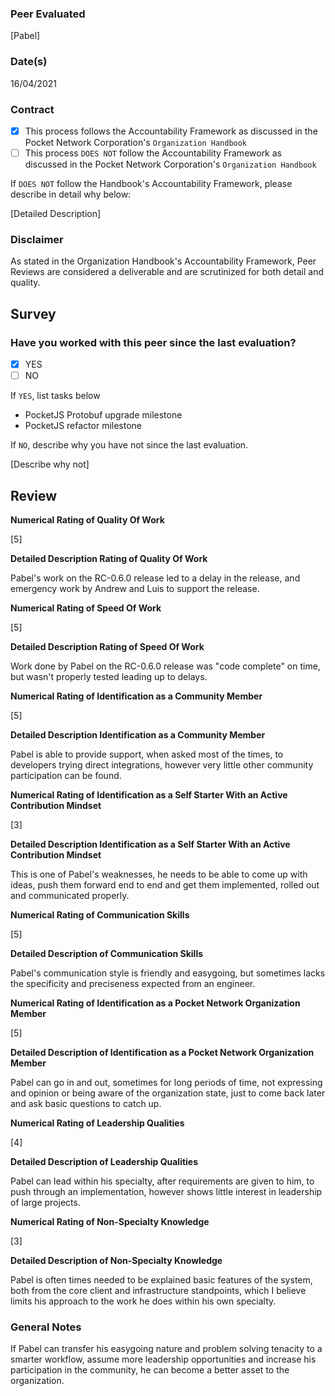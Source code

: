 ### Peer Evaluated
[Pabel]
### Date(s)
16/04/2021
### Contract
- [X] This process follows the Accountability Framework as discussed in the Pocket Network Corporation's `Organization Handbook`
- [ ] This process `DOES NOT` follow the Accountability Framework as discussed in the Pocket Network Corporation's `Organization Handbook`

If `DOES NOT` follow the Handbook's Accountability Framework, please describe in detail why below:

[Detailed Description]
### Disclaimer
As stated in the Organization Handbook's Accountability Framework, Peer Reviews are considered a deliverable and are scrutinized for both detail and quality.
## Survey
### Have you worked with this peer since the last evaluation?
- [X] YES
- [ ] NO

If `YES`, list tasks below
- PocketJS Protobuf upgrade milestone
- PocketJS refactor milestone

If `NO`, describe why you have not since the last evaluation.

[Describe why not]
## Review
**Numerical Rating of Quality Of Work** 

[5]

**Detailed Description Rating of Quality Of Work** 

Pabel's work on the RC-0.6.0 release led to a delay in the release, and emergency work by Andrew and Luis to support the release.

**Numerical Rating of Speed Of Work** 

[5]

**Detailed Description Rating of Speed Of Work** 

Work done by Pabel on the RC-0.6.0 release was "code complete" on time, but wasn't properly tested leading up to delays.

**Numerical Rating of Identification as a Community Member** 

[5]

**Detailed Description Identification as a Community Member** 

Pabel is able to provide support, when asked most of the times, to developers trying direct integrations, however very little other community participation can be found.

**Numerical Rating of Identification as a Self Starter With an Active Contribution Mindset** 

[3]

**Detailed Description Identification as a Self Starter With an Active Contribution Mindset** 

This is one of Pabel's weaknesses, he needs to be able to come up with ideas, push them forward end to end and get them implemented, rolled out and communicated properly.

**Numerical Rating of Communication Skills** 

[5]

**Detailed Description of Communication Skills** 

Pabel's communication style is friendly and easygoing, but sometimes lacks the specificity and preciseness expected from an engineer.

**Numerical Rating of Identification as a Pocket Network Organization Member** 

[5]

**Detailed Description of Identification as a Pocket Network Organization Member** 

Pabel can go in and out, sometimes for long periods of time, not expressing and opinion or being aware of the organization state, just to come back later and ask basic questions to catch up.

**Numerical Rating of Leadership Qualities** 

[4]

**Detailed Description of Leadership Qualities** 

Pabel can lead within his specialty, after requirements are given to him, to push through an implementation, however shows little interest in leadership of large projects.

**Numerical Rating of Non-Specialty Knowledge** 

[3]

**Detailed Description of Non-Specialty Knowledge** 

Pabel is often times needed to be explained basic features of the system, both from the core client and infrastructure standpoints, which I believe limits his approach to the work he does within his own specialty.

### General Notes
If Pabel can transfer his easygoing nature and problem solving tenacity to a smarter workflow, assume more leadership opportunities and increase his participation in the community, he can become a better asset to the organization.